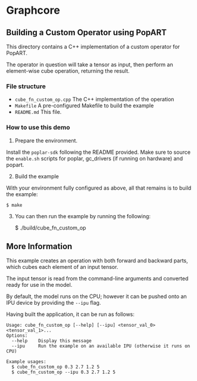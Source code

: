 # Graphcore

## Building a Custom Operator using PopART

This directory contains a C++ implementation of a custom operator for PopART.

The operator in question will take a tensor as input, then perform an element-wise
cube operation, returning the result.

### File structure

* `cube_fn_custom_op.cpp` The C++ implementation of the operation  
* `Makefile` A pre-configured Makefile to build the example
* `README.md` This file.

### How to use this demo

1) Prepare the environment.

  Install the `poplar-sdk` following the README provided. Make sure to source the `enable.sh`
  scripts for poplar, gc_drivers (if running on hardware) and popart.

2) Build the example

  With your environment fully configured as above, all that remains is to build the example:

	$ make

3) You can then run the example by running the following:

	$ ./build/cube_fn_custom_op

## More Information
This example creates an operation with both forward and backward parts, which
cubes each element of an input tensor.

The input tensor is read from the command-line arguments and converted ready for
use in the model.

By default, the model runs on the CPU; however it can be pushed onto an IPU device
by providing the `--ipu` flag.

Having built the application, it can be run as follows:

	Usage: cube_fn_custom_op [--help] [--ipu] <tensor_val_0> <tensor_val_1>...
	Options:
	  --help	Display this message
	  --ipu		Run the example on an available IPU (otherwise it runs on CPU)
	
	Example usages:
	  $ cube_fn_custom_op 0.3 2.7 1.2 5
	  $ cube_fn_custom_op --ipu 0.3 2.7 1.2 5

